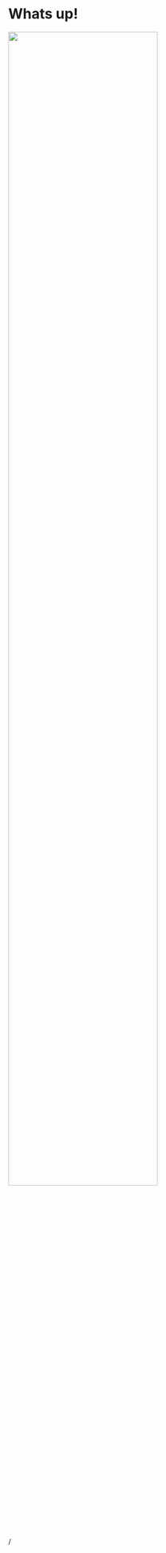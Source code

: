 # Whats up!


<img style=" width: 77%;" src="https://file.vscode-resource.vscode-cdn.net/Users/andrewvanbeek/dev-docs-work/codebases/flask-demo-api/dev-docs-assets/dev-docs-VHVlLCAyMyBNYXkgMjAyMyAxODo0NjowMyBHTVQ=.png">

/
